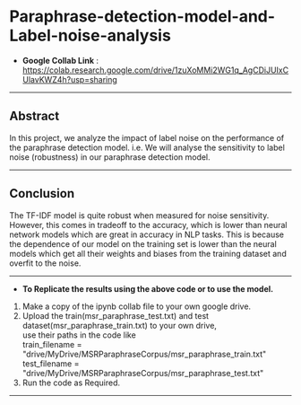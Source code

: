 # Paraphrase-detection-model-and-Label-noise-analysis

- **Google Collab Link** : https://colab.research.google.com/drive/1zuXoMMi2WG1q_AgCDiJUIxCUlavKWZ4h?usp=sharing

---
## Abstract
In this project, we analyze the impact of label noise on the performance of the paraphrase detection model. i.e. We will analyse the sensitivity to label noise (robustness) in our paraphrase detection model.

---
## Conclusion
The TF-IDF model is quite robust when measured for noise sensitivity. However, this comes in tradeoff to the accuracy, which is lower than neural network models which are great in accuracy in NLP tasks. This is because the dependence of our model on the training set is lower than the neural models which get all their weights and biases from the training dataset and overfit to the noise.

---
- **To Replicate the results using the above code or to use the model.**
1. Make a copy of the ipynb collab file to your own google drive.
2. Upload the train(msr_paraphrase_test.txt) and test dataset(msr_paraphrase_train.txt) to your own drive,  
use their paths in the code like  
train_filename = "drive/MyDrive/MSRParaphraseCorpus/msr_paraphrase_train.txt"  
test_filename = "drive/MyDrive/MSRParaphraseCorpus/msr_paraphrase_test.txt"
3. Run the code as Required.
---
